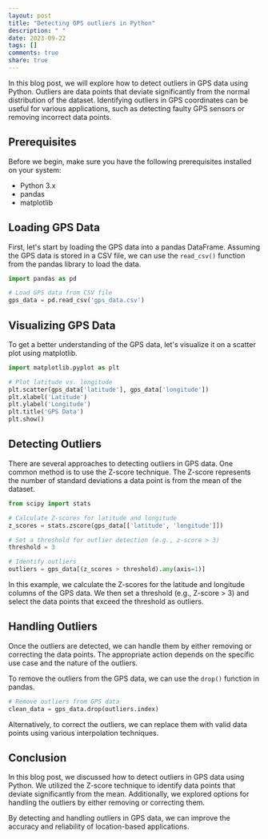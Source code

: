 ```yaml
---
layout: post
title: "Detecting GPS outliers in Python"
description: " "
date: 2023-09-22
tags: []
comments: true
share: true
---
```


In this blog post, we will explore how to detect outliers in GPS data using Python. Outliers are data points that deviate significantly from the normal distribution of the dataset. Identifying outliers in GPS coordinates can be useful for various applications, such as detecting faulty GPS sensors or removing incorrect data points.

## Prerequisites

Before we begin, make sure you have the following prerequisites installed on your system:
- Python 3.x
- pandas
- matplotlib

## Loading GPS Data

First, let's start by loading the GPS data into a pandas DataFrame. Assuming the GPS data is stored in a CSV file, we can use the `read_csv()` function from the pandas library to load the data.

```python
import pandas as pd

# Load GPS data from CSV file
gps_data = pd.read_csv('gps_data.csv')
```

## Visualizing GPS Data

To get a better understanding of the GPS data, let's visualize it on a scatter plot using matplotlib.

```python
import matplotlib.pyplot as plt

# Plot latitude vs. longitude
plt.scatter(gps_data['latitude'], gps_data['longitude'])
plt.xlabel('Latitude')
plt.ylabel('Longitude')
plt.title('GPS Data')
plt.show()
```

## Detecting Outliers

There are several approaches to detecting outliers in GPS data. One common method is to use the Z-score technique. The Z-score represents the number of standard deviations a data point is from the mean of the dataset.

```python
from scipy import stats

# Calculate Z-scores for latitude and longitude
z_scores = stats.zscore(gps_data[['latitude', 'longitude']])

# Set a threshold for outlier detection (e.g., z-score > 3)
threshold = 3

# Identify outliers
outliers = gps_data[(z_scores > threshold).any(axis=1)]
```

In this example, we calculate the Z-scores for the latitude and longitude columns of the GPS data. We then set a threshold (e.g., Z-score > 3) and select the data points that exceed the threshold as outliers.

## Handling Outliers

Once the outliers are detected, we can handle them by either removing or correcting the data points. The appropriate action depends on the specific use case and the nature of the outliers.

To remove the outliers from the GPS data, we can use the `drop()` function in pandas.

```python
# Remove outliers from GPS data
clean_data = gps_data.drop(outliers.index)
```

Alternatively, to correct the outliers, we can replace them with valid data points using various interpolation techniques.

## Conclusion

In this blog post, we discussed how to detect outliers in GPS data using Python. We utilized the Z-score technique to identify data points that deviate significantly from the mean. Additionally, we explored options for handling the outliers by either removing or correcting them.

By detecting and handling outliers in GPS data, we can improve the accuracy and reliability of location-based applications.